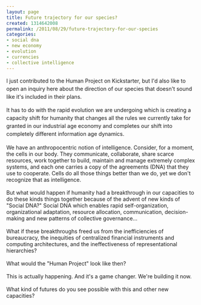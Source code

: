 ```yaml
---
layout: page
title: Future trajectory for our species?
created: 1314642008
permalink: /2011/08/29/future-trajectory-for-our-species
categories:
- social dna
- new economy
- evolution
- currencies
- collective intelligence
---
```

<p><span style="line-height: 1.5;">I just contributed to the Human Project on Kickstarter, but I'd also like to open an inquiry here about the direction of our species that doesn't sound like it's included in their plans.</span></p><div><span style="line-height: 1.5;">It has to do with the rapid evolution we are undergoing which is creating a capacity shift for humanity that changes all the rules we currently take for granted in our industrial age economy and completes our shift into completely different information age dynamics.</span></div><div>&nbsp;</div><div>We have an anthropocentric notion of intelligence. Consider, for a moment, the cells in our body. They communicate, collaborate, share scarce resources, work together to build, maintain and manage extremely complex systems, and each one carries a copy of the agreements (DNA) that they use to cooperate. Cells do all those things better than we do, yet we don't recognize that as intelligence.&nbsp;</div><div>&nbsp;</div><div>But what would happen if humanity had a breakthrough in our capacities to do these kinds things together because of the advent of new kinds of "Social DNA?" Social DNA which enables rapid self-organization, organizational adaptation, resource allocation, communication, decision-making and new patterns of collective governance...</div><div>&nbsp;</div><div>What if these breakthroughs freed us from the inefficiencies of bureaucracy, the inequities of centralized financial instruments and computing architectures, and the ineffectiveness of representational hierarchies?</div><div>&nbsp;</div><div>What would the "Human Project" look like then?&nbsp;</div><div>&nbsp;</div><div>This is actually happening. And it's a game changer. We're building it now.</div><div>&nbsp;</div><div>What kind of futures do you see possible with this and other new capacities?</div>
